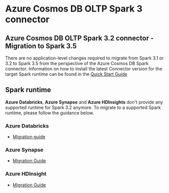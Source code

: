 # Azure Cosmos DB OLTP Spark 3 connector

## Azure Cosmos DB OLTP Spark 3.2 connector - Migration to Spark 3.5
There are no application-level changes required to migrate from Spark 3.1 or 3.2 to Spark 3.5 from the perspective of the Azure Cosmos DB Spark connector. Information on how to install the latest Connector version for the target Spark runtime can be found in the [Quick Start Guide](https://github.com/Azure/azure-sdk-for-java/blob/main/sdk/cosmos/azure-cosmos-spark_3_2-12/docs/quick-start.md)

## Spark runtime
**Azure Databricks**, **Azure Synapse** and **Azure HDInsights** don't provide any supported runtime for Spark 3.2 anymore. To migrate to a supported Spark runtime, please follow the guidance below.

### Azure Databricks
- [Migration guide](https://learn.microsoft.com/azure/databricks/release-notes/runtime/#apache-spark-migration-guidance)

### Azure Synapse
- [Migration Guide](https://learn.microsoft.com/azure/synapse-analytics/spark/apache-spark-version-support#migration-between-apache-spark-versions---support)

### Azure HDInsight
- [Migration Guide](https://learn.microsoft.com/azure/hdinsight/hdinsight-upgrade-cluster)